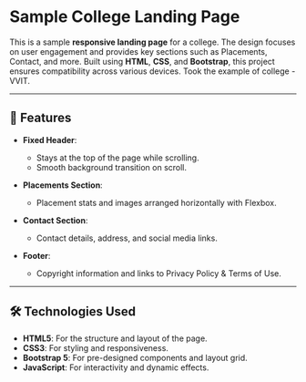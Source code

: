 # Sample College Landing Page

This is a sample **responsive landing page** for a college. The design focuses on user engagement and provides key sections such as Placements, Contact, and more. Built using **HTML**, **CSS**, and **Bootstrap**, this project ensures compatibility across various devices. Took the example of college - VVIT.

---

## 🚀 Features

- **Fixed Header**:
  - Stays at the top of the page while scrolling.
  - Smooth background transition on scroll.

- **Placements Section**:
  - Placement stats and images arranged horizontally with Flexbox.

- **Contact Section**:
  - Contact details, address, and social media links.

- **Footer**:
  - Copyright information and links to Privacy Policy & Terms of Use.

---

## 🛠️ Technologies Used

- **HTML5**: For the structure and layout of the page.
- **CSS3**: For styling and responsiveness.
- **Bootstrap 5**: For pre-designed components and layout grid.
- **JavaScript**: For interactivity and dynamic effects.



